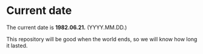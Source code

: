 # Current date

The current date is **1982.06.21.** (YYYY.MM.DD.)

This repository will be good when the world ends, so we will know how long it lasted.
